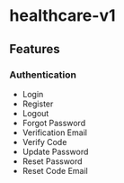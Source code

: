 # healthcare-v1

## Features

### Authentication

- Login
- Register
- Logout
- Forgot Password
- Verification Email
- Verify Code
- Update Password
- Reset Password
- Reset Code Email
